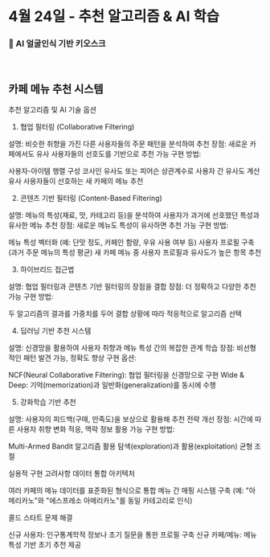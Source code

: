 # 4월 24일 - 추천 알고리즘 & AI 학습

### 🔐 AI 얼굴인식 기반 키오스크

<br/>

## 카페 메뉴 추천 시스템

추천 알고리즘 및 AI 기술 옵션
1. 협업 필터링 (Collaborative Filtering)

설명: 비슷한 취향을 가진 다른 사용자들의 주문 패턴을 분석하여 추천
장점: 새로운 카페에서도 유사 사용자들의 선호도를 기반으로 추천 가능
구현 방법:

사용자-아이템 행렬 구성
코사인 유사도 또는 피어슨 상관계수로 사용자 간 유사도 계산
유사 사용자들이 선호하는 새 카페의 메뉴 추천



2. 콘텐츠 기반 필터링 (Content-Based Filtering)

설명: 메뉴의 특성(재료, 맛, 카테고리 등)을 분석하여 사용자가 과거에 선호했던 특성과 유사한 메뉴 추천
장점: 새로운 메뉴도 특성이 유사하면 추천 가능
구현 방법:

메뉴 특성 벡터화 (예: 단맛 정도, 카페인 함량, 우유 사용 여부 등)
사용자 프로필 구축 (과거 주문 메뉴의 특성 평균)
새 카페 메뉴 중 사용자 프로필과 유사도가 높은 항목 추천



3. 하이브리드 접근법

설명: 협업 필터링과 콘텐츠 기반 필터링의 장점을 결합
장점: 더 정확하고 다양한 추천 가능
구현 방법:

두 알고리즘의 결과를 가중치를 두어 결합
상황에 따라 적응적으로 알고리즘 선택



4. 딥러닝 기반 추천 시스템

설명: 신경망을 활용하여 사용자 취향과 메뉴 특성 간의 복잡한 관계 학습
장점: 비선형적인 패턴 발견 가능, 정확도 향상
구현 옵션:

NCF(Neural Collaborative Filtering): 협업 필터링을 신경망으로 구현
Wide & Deep: 기억(memorization)과 일반화(generalization)를 동시에 수행



5. 강화학습 기반 추천

설명: 사용자의 피드백(구매, 만족도)을 보상으로 활용해 추천 전략 개선
장점: 시간에 따른 사용자 취향 변화 적응, 맥락 정보 활용 가능
구현 방법:

Multi-Armed Bandit 알고리즘 활용
탐색(exploration)과 활용(exploitation) 균형 조절



실용적 구현 고려사항
데이터 통합 아키텍처

여러 카페의 메뉴 데이터를 표준화된 형식으로 통합
메뉴 간 매핑 시스템 구축 (예: "아메리카노"와 "에스프레소 아메리카노"를 동일 카테고리로 인식)

콜드 스타트 문제 해결

신규 사용자: 인구통계학적 정보나 초기 질문을 통한 프로필 구축
신규 카페/메뉴: 메뉴 특성 기반 초기 추천 제공
